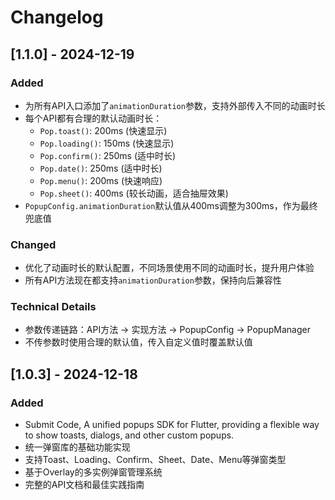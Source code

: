 # Changelog

## [1.1.0] - 2024-12-19

### Added
- 为所有API入口添加了`animationDuration`参数，支持外部传入不同的动画时长
- 每个API都有合理的默认动画时长：
  - `Pop.toast()`: 200ms (快速显示)
  - `Pop.loading()`: 150ms (快速显示)
  - `Pop.confirm()`: 250ms (适中时长)
  - `Pop.date()`: 250ms (适中时长)
  - `Pop.menu()`: 200ms (快速响应)
  - `Pop.sheet()`: 400ms (较长动画，适合抽屉效果)
- `PopupConfig.animationDuration`默认值从400ms调整为300ms，作为最终兜底值

### Changed
- 优化了动画时长的默认配置，不同场景使用不同的动画时长，提升用户体验
- 所有API方法现在都支持`animationDuration`参数，保持向后兼容性

### Technical Details
- 参数传递链路：API方法 → 实现方法 → PopupConfig → PopupManager
- 不传参数时使用合理的默认值，传入自定义值时覆盖默认值

## [1.0.3] - 2024-12-18

### Added
- Submit Code, A unified popups SDK for Flutter, providing a flexible way to show toasts, dialogs, and other custom popups.
- 统一弹窗库的基础功能实现
- 支持Toast、Loading、Confirm、Sheet、Date、Menu等弹窗类型
- 基于Overlay的多实例弹窗管理系统
- 完整的API文档和最佳实践指南